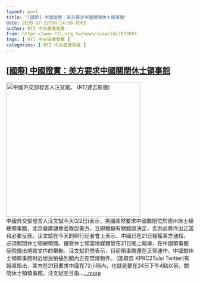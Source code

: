 ```yaml
---
layout: post
title: "[國際] 中國證實：美方要求中國關閉休士領事館"
date: 2020-07-22T08:14:20.000Z
author: RTI 中央廣播電臺
from: https://www.rti.org.tw/news/view/id/2073094
tags: [ RTI 中央廣播電臺 ]
categories: [ RTI 中央廣播電臺 ]
---
```

<!--1595405660000-->
[[國際] 中國證實：美方要求中國關閉休士領事館](https://www.rti.org.tw/news/view/id/2073094)
------

<div>
<img src="https://static.rti.org.tw/assets/thumbnails/2020/07/22/6f3ac2be142128295402455a75067f15.JPG" width="360" alt="中國外交部發言人汪文斌。 (RT/達志影像)" title="中國外交部發言人汪文斌。 (RT/達志影像)"><br>中國外交部發言人汪文斌今天(22日)表示，美國突然要求中國關閉位於德州休士頓總領事館，北京嚴厲譴責並敦促美方，立即撤銷有關錯誤決定，否則必將作出正當和必要反應。汪文斌在今天的例行記者會上表示，中國已在21日接獲美方通知，必須關閉休士頓總領館。儘管休士頓當地媒體曾在21日晚上報導，在中國領事館庭院傳出燒毀文件的舉動。汪文斌仍然表示，目前領事館還在正常運作。中國駐休士頓領事館附近居民拍攝到館內正在焚燒物件。（圖取自 KPRC2Tulsi Twitter)有報導指出，美方在21日要求中國在72小時內，也就是要在24日下午4點以前，關閉休士頓領事館。汪文斌並且指...<a target="_blank" href="https://www.rti.org.tw/news/view/id/2073094">...more</a>
</div>
